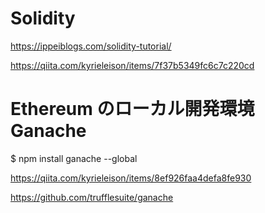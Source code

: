 # Solidity
https://ippeiblogs.com/solidity-tutorial/

https://qiita.com/kyrieleison/items/7f37b5349fc6c7c220cd

# Ethereum のローカル開発環境 Ganache 
$ npm install ganache --global

https://qiita.com/kyrieleison/items/8ef926faa4defa8fe930

https://github.com/trufflesuite/ganache
